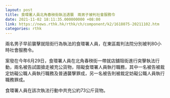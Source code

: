 ```yaml
---
layout: post
title: 食環署人員北角春秧街執法遇襲　兩男子被判社會服務令
date: 2021-11-02 18:11:35.000000000 +08:00
link: https://news.rthk.hk/rthk/ch/component/k2/1618075-20211102.htm
categories: rthk
---
```


兩名男子早前襲擊就阻街行為執法的食環署人員，在東區裁判法院分別被判80小時社會服務令。

案發在今年6月29日，食環署人員在北角春秧街一帶就店舖阻街進行突擊執法行動，兩名被告試圖搶走被充公貨物，阻礙食環署人員執行職務，其中一名被告被裁定妨礙公職人員執行職務及普通襲擊罪成，另一名被告則被裁定妨礙公職人員執行職務罪成。

食環署人員在該次執法行動中共充公約73公斤貨物。
